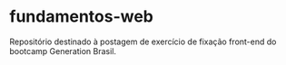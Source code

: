 # fundamentos-web
Repositório destinado à postagem de exercício de fixação front-end do bootcamp Generation Brasil.
